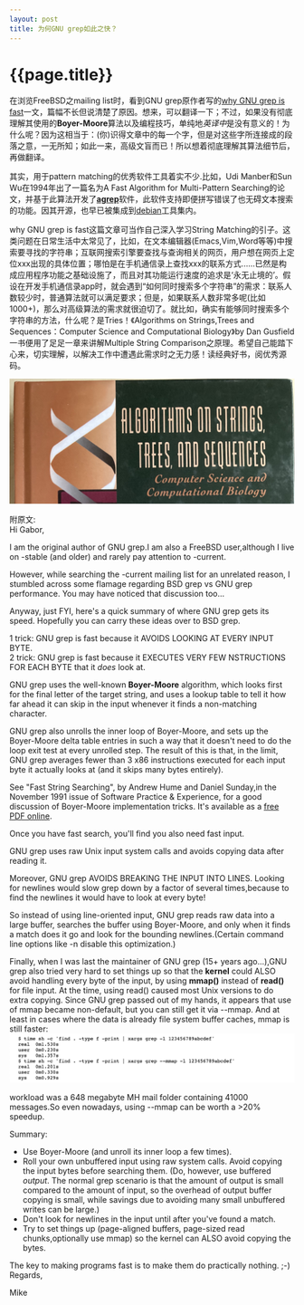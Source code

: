 ```yaml
---
layout: post
title: 为何GNU grep如此之快？
---
```

{{page.title}}
================================

在浏览FreeBSD之mailing list时，看到GNU grep原作者写的[why GNU grep is fast](https://lists.freebsd.org/pipermail/freebsd-current/2010-August/019310.html)一文，篇幅不长但说清楚了原因。想来，可以翻译一下；不过，如果没有彻底理解其使用的**Boyer-Moore**算法以及编程技巧，单纯地*英译中*是没有意义的！为什么呢？因为这相当于：(你)识得文章中的每一个字，但是对这些字所连接成的段落之意，一无所知；如此一来，高级文盲而已！所以想着彻底理解其算法细节后，再做翻译。

其实，用于pattern matching的优秀软件工具着实不少.比如，Udi Manber和Sun Wu在1994年出了一篇名为A Fast Algorithm for Multi-Pattern Searching的论文，并基于此算法开发了[**agrep**](https://www.tgries.de/agrep/)软件，此软件支持即便拼写错误了也无碍文本搜索的功能。因其开源，也早已被集成到[debian](https://manpages.debian.org/stretch/glimpse/agrep.1.en.html)工具集内。

why GNU grep is fast这篇文章可当作自己深入学习String Matching的引子。这类问题在日常生活中太常见了，比如，在文本编辑器(Emacs,Vim,Word等等)中搜索要寻找的字符串；互联网搜索引擎要查找与查询相关的网页，用户想在网页上定位xxx出现的具体位置；哪怕是在手机通信录上查找xxx的联系方式......已然是构成应用程序功能之基础设施了，而且对其功能运行速度的追求是‘永无止境的’。假设在开发手机通信录app时，就会遇到“如何同时搜索多个字符串”的需求：联系人数较少时，普通算法就可以满足要求；但是，如果联系人数非常多呢(比如1000+)，那么对高级算法的需求就很迫切了。就比如，确实有能够同时搜索多个字符串的方法，什么呢？是Tries！《Algorithms on Strings,Trees and Sequences：Computer Science and Computational Biology》by Dan Gusfield一书便用了足足一章来讲解Multiple String Comparison之原理。希望自己能踏下心来，切实理解，以解决工作中遭遇此需求时之无力感！读经典好书，阅优秀源码。

<img src="/images/posts/2020-07-20/Algorithms_on_Strings_Trees_and_Sequences.jpeg">

附原文:<br/>
Hi Gabor,<br/>

I am the original author of GNU grep.I am also a FreeBSD user,although I live on -stable (and older) and rarely pay attention to -current.<br/>

However, while searching the -current mailing list for an unrelated reason, I stumbled across some flamage regarding BSD grep vs GNU grep performance.  You may have noticed that discussion too...<br/>

Anyway, just FYI, here's a quick summary of where GNU grep gets its speed.  Hopefully you can carry these ideas over to BSD grep.<br/>

1 trick: GNU grep is fast because it AVOIDS LOOKING AT EVERY INPUT BYTE.<br/>
2 trick: GNU grep is fast because it EXECUTES VERY FEW NSTRUCTIONS FOR EACH BYTE that it *does* look at.<br/>

GNU grep uses the well-known **Boyer-Moore** algorithm, which looks first for the final letter of the target string, and uses a lookup table to tell it how far ahead it can skip in the input whenever it finds a non-matching character.<br/>

GNU grep also unrolls the inner loop of Boyer-Moore, and sets up the Boyer-Moore delta table entries in such a way that it doesn't need to do the loop exit test at every unrolled step.  The result of this is that, in the limit, GNU grep averages fewer than 3 x86 instructions executed for each input byte it actually looks at (and it skips many bytes entirely).<br/>


See "Fast String Searching", by Andrew Hume and Daniel Sunday,in the November 1991 issue of Software Practice & Experience, for a good discussion of Boyer-Moore implementation tricks.  It's available as a [free PDF online](http://citeseerx.ist.psu.edu/viewdoc/download?spm=a2c4e.10696291.0.0.7e6619a4UGbS11&doi=10.1.1.13.9460&rep=rep1&type=pdf).<br/>

Once you have fast search, you'll find you also need fast input.<br/>

GNU grep uses raw Unix input system calls and avoids copying data after reading it.<br/>

Moreover, GNU grep AVOIDS BREAKING THE INPUT INTO LINES.  Looking for newlines would slow grep down by a factor of several times,because to find the newlines it would have to look at every byte!<br/>

So instead of using line-oriented input, GNU grep reads raw data into a large buffer, searches the buffer using Boyer-Moore, and only when it finds a match does it go and look for the bounding newlines.(Certain command line options like -n disable this optimization.)<br/>

Finally, when I was last the maintainer of GNU grep (15+ years ago...),GNU grep also tried very hard to set things up so that the **kernel** could ALSO avoid handling every byte of the input, by using **mmap()** instead of **read()** for file input.  At the time, using read() caused most Unix versions to do extra copying.  Since GNU grep passed out of my hands, it appears that use of mmap became non-default, but you can still get it via --mmap.  And at least in cases where the data is already file system buffer caches, mmap is still faster:<br/>
<img src="/images/posts/2020-07-20/why_GNU_grep_is_fast_time.png">

workload was a 648 megabyte MH mail folder containing 41000 messages.So even nowadays, using --mmap can be worth a >20% speedup.<br/>

Summary:
- Use Boyer-Moore (and unroll its inner loop a few times).
- Roll your own unbuffered input using raw system calls.  Avoid copying the input bytes before searching them.  (Do, however, use buffered *output*.  The normal grep scenario is that the amount of output is small compared to the amount of input, so the overhead of output buffer copying is small, while savings due to avoiding many small unbuffered writes can be large.)
- Don't look for newlines in the input until after you've found a match.
- Try to set things up (page-aligned buffers, page-sized read chunks,optionally use mmap) so the kernel can ALSO avoid copying the bytes.

The key to making programs fast is to make them do practically nothing. ;-)<br/>
Regards,<br/>

Mike




